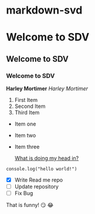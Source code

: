 # markdown-svd

# Welcome to SDV
 ## Welcome to SDV
 ### Welcome to SDV

 **Harley Mortimer**
 *Harley Mortimer*

1. First Item
2. Second Item
3. Third Item

- Item one
- Item two
- Item three
  
  [What is doing my head in?](https://github.com/)

`console.log("hello world!")`

-[x] Write Read me repo
-[ ] Update repository
-[ ] Fix Bug

That is funny! :smirk: :joy: 
